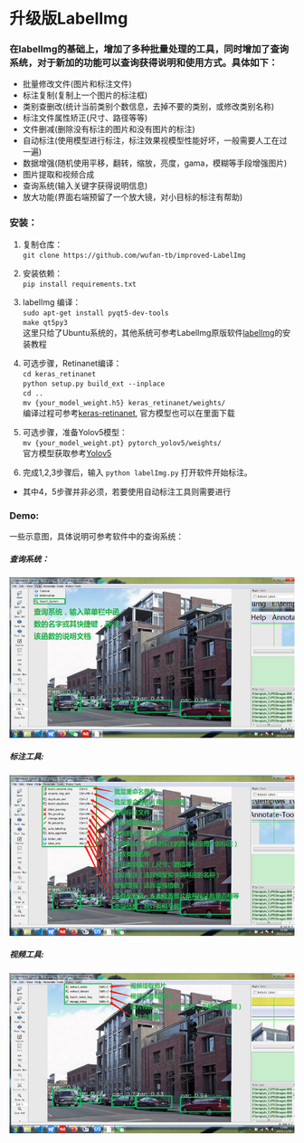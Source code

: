 # 升级版LabelImg

### 在labelImg的基础上，增加了多种批量处理的工具，同时增加了查询系统，对于新加的功能可以查询获得说明和使用方式。具体如下：
- 批量修改文件(图片和标注文件)
- 标注复制(复制上一个图片的标注框)
- 类别查删改(统计当前类别个数信息，去掉不要的类别，或修改类别名称)
- 标注文件属性矫正(尺寸、路径等等)
- 文件删减(删除没有标注的图片和没有图片的标注)
- 自动标注(使用模型进行标注，标注效果视模型性能好坏，一般需要人工在过一遍)
- 数据增强(随机使用平移，翻转，缩放，亮度，gama，模糊等手段增强图片)
- 图片提取和视频合成
- 查询系统(输入关键字获得说明信息)
- 放大功能(界面右端预留了一个放大镜，对小目标的标注有帮助)

### 安装：

1. 复制仓库：<Br> `git clone https://github.com/wufan-tb/improved-LabelImg`

2. 安装依赖：<Br> `pip install requirements.txt`

3. labelImg 编译：<Br> `sudo apt-get install pyqt5-dev-tools` <Br>
`make qt5py3` <Br>
这里只给了Ubuntu系统的，其他系统可参考LabelImg原版软件[labelImg](https://github.com/tzutalin/labelImg)的安装教程

4. 可选步骤，Retinanet编译：<Br>
`cd keras_retinanet` <Br>
`python setup.py build_ext --inplace` <Br>
`cd ..` <Br>
`mv {your_model_weight.h5} keras_retinanet/weights/` <Br>
编译过程可参考[keras-retinanet](https://github.com/fizyr/keras-retinanet), 官方模型也可以在里面下载

5. 可选步骤，准备Yolov5模型：<Br>
`mv {your_model_weight.pt} pytorch_yolov5/weights/` <Br>
官方模型获取参考[Yolov5](https://github.com/ultralytics/yolov5)

6. 完成1,2,3步骤后，输入  `python labelImg.py` 打开软件开始标注。

* 其中4，5步骤并非必须，若要使用自动标注工具则需要进行<Br>

### Demo:

一些示意图，具体说明可参考软件中的查询系统：

##### 查询系统：
![search_system](demo/0.jpg)
##### 标注工具:
![annotation](demo/1.jpg)
##### 视频工具:
![video](demo/2.jpg)

